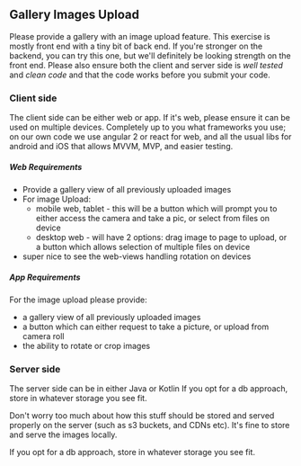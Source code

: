 ## Gallery Images Upload


Please provide a gallery with an image upload feature.
This exercise is mostly front end with a tiny bit of back end.
If you're stronger on the backend, you can try this one, but we'll definitely be looking strength on the front end.
Please also ensure both the client and server side is *well tested* and *clean code* and that the code works before you submit your code.

### Client side

The client side can be either web or app.
If it's web, please ensure it can be used on multiple devices.
Completely up to you what frameworks you use; on our own code we use angular 2 or react for web, and all the usual libs for android and iOS that allows MVVM, MVP, and easier testing.

##### Web Requirements
* Provide a gallery view of all previously uploaded images
* For image Upload:
    * mobile web, tablet - this will be a button which will prompt you to either access the camera and take a pic, or select from files on device
    * desktop web - will have 2 options: drag image to page to upload, or a button which allows selection of multiple files on device
* super nice to see the web-views handling rotation on devices

##### App Requirements
For the image upload please provide:
 * a gallery view of all previously uploaded images
 * a button which can either request to take a picture, or upload from camera roll
 * the ability to rotate or crop images


### Server side
The server side can be in either Java or Kotlin
If you opt for a db approach, store in whatever storage you see fit.

Don't worry too much about how this stuff should be stored and served properly on the server (such as s3 buckets, and CDNs etc).
It's fine to store and serve the images locally.

If you opt for a db approach, store in whatever storage you see fit.


